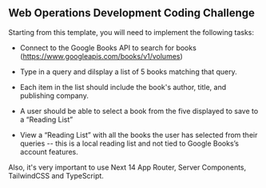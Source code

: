 ## Web Operations Development Coding Challenge

Starting from this template, you will need to implement the following tasks:

- Connect to the Google Books API to search for books (https://www.googleapis.com/books/v1/volumes)

- Type in a query and dilsplay a list of 5 books matching that query.

- Each item in the list should include the book's author, title, and publishing company.

- A user should be able to select a book from the five displayed to save to a “Reading List”
- View a “Reading List” with all the books the user has selected from their queries -- this is a local reading list and not tied to Google Books’s account features.

Also, it's very important to use Next 14 App Router, Server Components, TailwindCSS and TypeScript.

